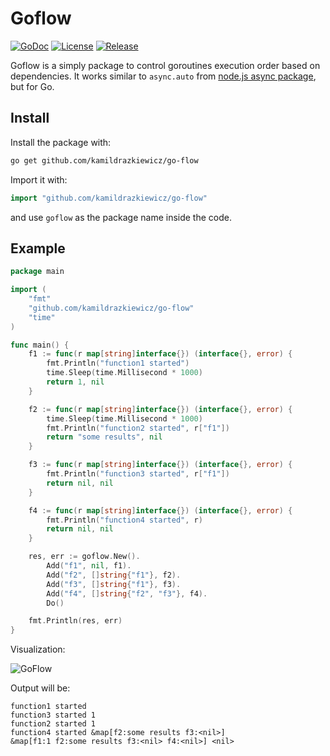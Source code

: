 # Goflow

[![GoDoc](http://godoc.org/github.com/kamildrazkiewicz/go-flow?status.svg)](http://godoc.org/github.com/kamildrazkiewicz/go-flow) [![License](https://img.shields.io/github/license/mashape/apistatus.svg?maxAge=2592000)](http://godoc.org/github.com/kamildrazkiewicz/go-flow) [![Release](https://img.shields.io/github/release/kamildrazkiewicz/go-flow.svg?label=Release)](http://godoc.org/github.com/kamildrazkiewicz/go-flow)




Goflow is a simply package to control goroutines execution order based on dependencies. It works similar to ```async.auto``` from [node.js async package](https://github.com/caolan/async), but for Go.

## Install

Install the package with:

```bash
go get github.com/kamildrazkiewicz/go-flow
```

Import it with:

```go
import "github.com/kamildrazkiewicz/go-flow"
```

and use `goflow` as the package name inside the code.

## Example

```go
package main

import (
	"fmt"
	"github.com/kamildrazkiewicz/go-flow"
	"time"
)

func main() {
	f1 := func(r map[string]interface{}) (interface{}, error) {
		fmt.Println("function1 started")
		time.Sleep(time.Millisecond * 1000)
		return 1, nil
	}

	f2 := func(r map[string]interface{}) (interface{}, error) {
		time.Sleep(time.Millisecond * 1000)
		fmt.Println("function2 started", r["f1"])
		return "some results", nil
	}

	f3 := func(r map[string]interface{}) (interface{}, error) {
		fmt.Println("function3 started", r["f1"])
		return nil, nil
	}

	f4 := func(r map[string]interface{}) (interface{}, error) {
		fmt.Println("function4 started", r)
		return nil, nil
	}

	res, err := goflow.New().
		Add("f1", nil, f1).
		Add("f2", []string{"f1"}, f2).
		Add("f3", []string{"f1"}, f3).
		Add("f4", []string{"f2", "f3"}, f4).
		Do()

	fmt.Println(res, err)
}


```

Visualization:

![GoFlow](http://i.imgur.com/0g1Pg8A.png)

Output will be:
```
function1 started
function3 started 1
function2 started 1
function4 started &map[f2:some results f3:<nil>]
&map[f1:1 f2:some results f3:<nil> f4:<nil>] <nil>
```
